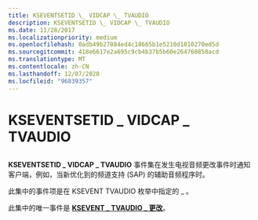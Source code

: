 ```yaml
---
title: KSEVENTSETID \_ VIDCAP \_ TVAUDIO
description: KSEVENTSETID \_ VIDCAP \_ TVAUDIO
ms.date: 11/28/2017
ms.localizationpriority: medium
ms.openlocfilehash: 0adb49b27884ed4c18665b1e5210d1010270ed5d
ms.sourcegitcommit: 418e6617e2a695c9cb4b37b5b60e264760858acd
ms.translationtype: MT
ms.contentlocale: zh-CN
ms.lasthandoff: 12/07/2020
ms.locfileid: "96839357"
---
```

# <a name="kseventsetid_vidcap_tvaudio"></a>KSEVENTSETID \_ VIDCAP \_ TVAUDIO


## <span id="ddk_kseventsetid_vidcap_tvaudio_ks"></span><span id="DDK_KSEVENTSETID_VIDCAP_TVAUDIO_KS"></span>


**KSEVENTSETID \_ VIDCAP \_ TVAUDIO** 事件集在发生电视音频更改事件时通知客户端，例如，当新优化到的频道支持 (SAP) 的辅助音频程序时。

此集中的事件项是在 KSEVENT TVAUDIO 枚举中指定的 \_ 。

此集中的唯一事件是 [**KSEVENT \_ TVAUDIO \_ 更改**](ksevent-tvaudio-changed.md)。

 

 





